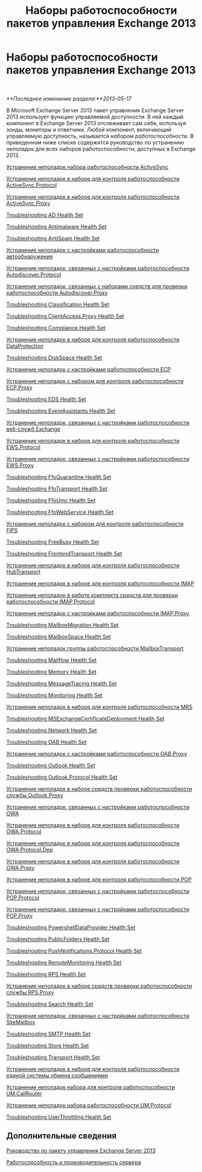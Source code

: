 ﻿---
title: Наборы работоспособности пакетов управления Exchange 2013
TOCTitle: '@NoTitle'
ms:assetid: 3a12acb0-a6b7-4452-9306-a3d000c94a50
ms:mtpsurl: https://technet.microsoft.com/ru-ru/library/Dn195892(v=EXCHG.150)
ms:contentKeyID: 53275655
ms.date: 10/08/2015
mtps_version: v=EXCHG.150
ms.translationtype: HT
---

# Наборы работоспособности пакетов управления Exchange 2013

 

_**Последнее изменение раздела:**2013-05-17_

В Microsoft Exchange Server 2013 пакет управления Exchange Server 2013 использует функцию управляемой доступности. В ней каждый компонент в Exchange Server 2013 отслеживает сам себя, используя зонды, мониторы и ответчики. Любой компонент, включающий управляемую доступность, называется *набором работоспособности*. В приведенном ниже списке содержится руководство по устранению неполадок для всех наборов работоспособности, доступных в Exchange 2013.

[Устранение неполадок набора работоспособности ActiveSync](troubleshooting-activesync-health-set.md)

[Устранение неполадок в наборе для контроля работоспособности ActiveSync.Protocol](troubleshooting-activesync-protocol-health-set.md)

[Устранение неполадок в наборе для контроля работоспособности ActiveSync.Proxy](troubleshooting-activesync-proxy-health-set.md)

[Troubleshooting AD Health Set](troubleshooting-ad-health-set.md)

[Troubleshooting Antimalware Health Set](troubleshooting-antimalware-health-set.md)

[Troubleshooting AntiSpam Health Set](troubleshooting-antispam-health-set.md)

[Устранение неполадок с настройками работоспособности автообнаружения](troubleshooting-autodiscover-health-set.md)

[Устранение неполадок, связанных с настройками работоспособности Autodiscover.Protocol](troubleshooting-autodiscover-protocol-health-set.md)

[Устранение неполадок, связанных с наборами средств для проверки работоспособности Autodiscover.Proxy](troubleshooting-autodiscover-proxy-health-set.md)

[Troubleshooting Classification Health Set](troubleshooting-classification-health-set.md)

[Troubleshooting ClientAccess.Proxy Health Set](troubleshooting-clientaccess-proxy-health-set.md)

[Troubleshooting Compliance Health Set](troubleshooting-compliance-health-set.md)

[Устранение неполадок в наборе для контроля работоспособности DataProtection](troubleshooting-dataprotection-health-set.md)

[Troubleshooting DiskSpace Health Set](troubleshooting-diskspace-health-set.md)

[Устранение неполадок с настройками работоспособности ECP](troubleshooting-ecp-health-set.md)

[Устранение неполадок с набором для контроля работоспособности ECP.Proxy](troubleshooting-ecp-proxy-health-set.md)

[Troubleshooting EDS Health Set](troubleshooting-eds-health-set.md)

[Troubleshooting EventAssistants Health Set](troubleshooting-eventassistants-health-set.md)

[Устранение неполадок, связанных с настройками работоспособности веб-служб Exchange](troubleshooting-ews-health-set.md)

[Устранение неполадок в наборе для контроля работоспособности EWS.Protocol](troubleshooting-ews-protocol-health-set.md)

[Устранение неполадок, связанных с настройками работоспособности EWS.Proxy](troubleshooting-ews-proxy-health-set.md)

[Troubleshooting FfoQuarantine Health Set](troubleshooting-ffoquarantine-health-set.md)

[Troubleshooting FfoTransport Health Set](troubleshooting-ffotransport-health-set.md)

[Troubleshooting FfoUmc Health Set](troubleshooting-ffoumc-health-set.md)

[Troubleshooting FfoWebService Health Set](troubleshooting-ffowebservice-health-set.md)

[Устранение неполадок с набором для контроля работоспособности FIPS](troubleshooting-fips-health-set.md)

[Troubleshooting FreeBusy Health Set](troubleshooting-freebusy-health-set.md)

[Troubleshooting FrontendTransport Health Set](troubleshooting-frontendtransport-health-set.md)

[Устранение неполадок в наборе для контроля работоспособности HubTransport](troubleshooting-hubtransport-health-set.md)

[Устранение неполадок в наборе для контроля работоспособности IMAP](troubleshooting-imap-health-set.md)

[Устранение неполадок в работе комплекта средств для проверки работоспособности IMAP.Protocol](troubleshooting-imap-protocol-health-set.md)

[Устранение неполадок с настройками работоспособности IMAP.Proxy](troubleshooting-imap-proxy-health-set.md)

[Troubleshooting MailboxMigration Health Set](troubleshooting-mailboxmigration-health-set.md)

[Troubleshooting MailboxSpace Health Set](troubleshooting-mailboxspace-health-set.md)

[Устранение неполадок группы работоспособности MailboxTransport](troubleshooting-mailboxtransport-health-set.md)

[Troubleshooting Mailflow Health Set](troubleshooting-mailflow-health-set.md)

[Troubleshooting Memory Health Set](troubleshooting-memory-health-set.md)

[Troubleshooting MessageTracing Health Set](troubleshooting-messagetracing-health-set.md)

[Troubleshooting Monitoring Health Set](troubleshooting-monitoring-health-set.md)

[Устранение неполадок в наборе для контроля работоспособности MRS](troubleshooting-mrs-health-set.md)

[Troubleshooting MSExchangeCertificateDeployment Health Set](troubleshooting-msexchangecertificatedeployment-health-set.md)

[Troubleshooting Network Health Set](troubleshooting-network-health-set.md)

[Troubleshooting OAB Health Set](troubleshooting-oab-health-set.md)

[Устранение неполадок с настройками работоспособности OAB.Proxy](troubleshooting-oab-proxy-health-set.md)

[Troubleshooting Outlook Health Set](troubleshooting-outlook-health-set.md)

[Troubleshooting Outlook.Protocol Health Set](troubleshooting-outlook-protocol-health-set.md)

[Устранение неполадок в наборе средств проверки работоспособности службы Outlook.Proxy](troubleshooting-outlook-proxy-health-set.md)

[Устранение неполадок, связанных с настройками работоспособности OWA](troubleshooting-owa-health-set.md)

[Устранение неполадок в наборе для контроля работоспособности OWA.Protocol](troubleshooting-owa-protocol-health-set.md)

[Устранение неполадок в наборе для контроля работоспособности OWA.Protocol.Dep](troubleshooting-owa-protocol-dep-health-set.md)

[Устранение неполадок в наборе для контроля работоспособности OWA.Proxy](troubleshooting-owa-proxy-health-set.md)

[Устранение неполадок в наборе для контроля работоспособности POP](troubleshooting-pop-health-set.md)

[Устранение неполадок, связанных с настройками работоспособности POP.Protocol](troubleshooting-pop-protocol-health-set.md)

[Устранение неполадок, связанных с настройками работоспособности POP.Proxy](troubleshooting-pop-proxy-health-set.md)

[Troubleshooting PowershellDataProvider Health Set](troubleshooting-powershelldataprovider-health-set.md)

[Troubleshooting PublicFolders Health Set](troubleshooting-publicfolders-health-set.md)

[Troubleshooting PushNotifications.Protocol Health Set](troubleshooting-pushnotifications-protocol-health-set.md)

[Troubleshooting RemoteMonitoring Health Set](troubleshooting-remotemonitoring-health-set.md)

[Troubleshooting RPS Health Set](troubleshooting-rps-health-set.md)

[Устранение неполадок в наборе средств проверки работоспособности службы RPS.Proxy](troubleshooting-rps-proxy-health-set.md)

[Troubleshooting Search Health Set](troubleshooting-search-health-set.md)

[Устранение неполадок, связанных с настройками работоспособности SiteMailbox](troubleshooting-sitemailbox-health-set.md)

[Troubleshooting SMTP Health Set](troubleshooting-smtp-health-set.md)

[Troubleshooting Store Health Set](troubleshooting-store-health-set.md)

[Troubleshooting Transport Health Set](troubleshooting-transport-health-set.md)

[Устранение неполадок в наборе для контроля работоспособности единой системы обмена сообщениями](troubleshooting-um-health-set.md)

[Устранение неполадок набора для контроля работоспособности UM.CallRouter](troubleshooting-um-callrouter-health-set.md)

[Устранение неполадок набора работоспособности UM.Protocol](troubleshooting-um-protocol-health-set.md)

[Troubleshooting UserThrottling Health Set](troubleshooting-userthrottling-health-set.md)

## Дополнительные сведения

[Руководство по пакету управления Exchange Server 2013](https://technet.microsoft.com/ru-ru/library/ee758046\(v=exchg.150\))

[Работоспособность и производительность сервера](https://technet.microsoft.com/ru-ru/library/jj150551\(v=exchg.150\))

